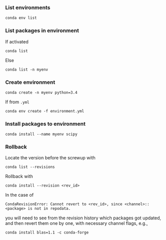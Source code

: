 ### List environments

```
conda env list
```


### List packages in environment

If activated

```
conda list
```

Else

```
conda list -n myenv
```


### Create environment

```
conda create -n myenv python=3.4
```

If from `.yml`

```
conda env create -f environment.yml
```


### Install packages to environment

```
conda install --name myenv scipy
```


### Rollback

Locate the version before the screwup with

```
conda list --revisions
```

Rollback with

```
conda install --revision <rev_id>
```

In the case of

```
CondaRevisionError: Cannot revert to <rev_id>, since <channel>::<package> is not in repodata.
```

you will need to see from the revision history which packages got updated, and then revert them one by one, with necessary channel flags, e.g.,

```
conda install blas=1.1 -c conda-forge
```
